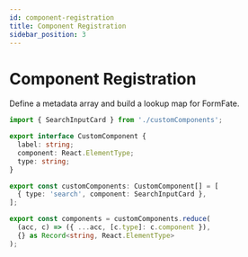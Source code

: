 ```yaml
---
id: component-registration
title: Component Registration
sidebar_position: 3
---
```


# Component Registration

Define a metadata array and build a lookup map for FormFate.

```ts
import { SearchInputCard } from './customComponents';

export interface CustomComponent {
  label: string;
  component: React.ElementType;
  type: string;
}

export const customComponents: CustomComponent[] = [
  { type: 'search', component: SearchInputCard },
];

export const components = customComponents.reduce(
  (acc, c) => ({ ...acc, [c.type]: c.component }),
  {} as Record<string, React.ElementType>
);
```
